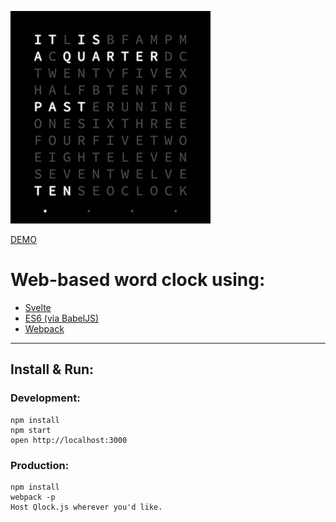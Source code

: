 ![Sample](./sample.jpg)

[DEMO](https://bestguy.github.io/svelte-word-qlock/)

# Web-based word clock using:

* [Svelte](http://svelte.technology/)
* [ES6 (via BabelJS)](http://babeljs.io/)
* [Webpack](http://webpack.github.io)

----

## Install & Run:

### Development:

    npm install
    npm start
    open http://localhost:3000

### Production:

    npm install
    webpack -p
    Host Qlock.js wherever you'd like.
